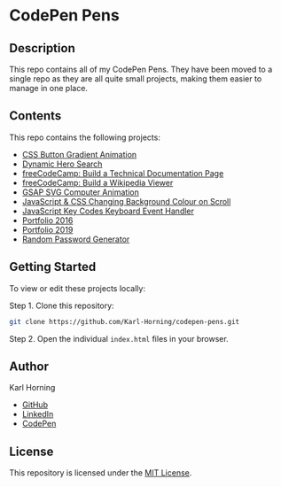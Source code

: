 # CodePen Pens

## Description

This repo contains all of my CodePen Pens. They have been moved to a single repo as they are all quite small projects, making them easier to manage in one place.

## Contents

This repo contains the following projects:

- [CSS Button Gradient Animation](./src/css-button-gradient-animation/)
- [Dynamic Hero Search](./src/dynamic-hero-search/)
- [freeCodeCamp: Build a Technical Documentation Page](./src/fcc-build-a-technical-documentation-page/)
- [freeCodeCamp: Build a Wikipedia Viewer](./src/fcc-build-a-wikipedia-viewer/)
- [GSAP SVG Computer Animation](./src/gsap-svg-computer-animation/)
- [JavaScript & CSS Changing Background Colour on Scroll](./src/javascript-css-changing-background-colour-on-scroll/)
- [JavaScript Key Codes Keyboard Event Handler](./src/javascript-key-codes-keyboard-event-handler/)
- [Portfolio 2016](./src/portfolio-2016/)
- [Portfolio 2019](./src/portfolio-2019/)
- [Random Password Generator](./src/random-password-generator/)

## Getting Started

To view or edit these projects locally:

Step 1. Clone this repository:

   ```bash
   git clone https://github.com/Karl-Horning/codepen-pens.git
   ```

Step 2. Open the individual ```index.html``` files in your browser.

## Author

Karl Horning

- [GitHub](https://github.com/Karl-Horning/)
- [LinkedIn](https://www.linkedin.com/in/karl-horning/)
- [CodePen](https://codepen.io/karlhorning)

## License

This repository is licensed under the [MIT License](LICENSE).
